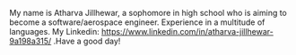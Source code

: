My name is Atharva Jillhewar, a sophomore in high school  who is aiming to become a software/aerospace engineer. Experience in a multitude of languages. My Linkedin: https://www.linkedin.com/in/atharva-jillhewar-9a198a315/ .Have a good day!
